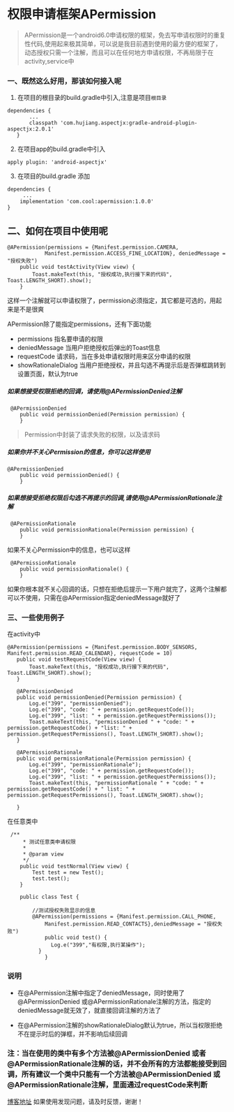 # 权限申请框架APermission
> APermission是一个android6.0申请权限的框架，免去写申请权限时的重复性代码,使用起来极其简单，可以说是我目前遇到使用的最方便的框架了，动态授权只需一个注解，而且可以在任何地方申请权限，不再局限于在activity,service中

### 一、既然这么好用，那该如何接入呢
1. 在项目的根目录的build.gradle中引入,注意是项目`根目录`
 ```
dependencies {
        ...
        classpath 'com.hujiang.aspectjx:gradle-android-plugin-aspectjx:2.0.1'
    }
```
2. 在项目app的build.gradle中引入
```
apply plugin: 'android-aspectjx'
```
3. 在项目的build.gradle 添加
```
dependencies {
     ...
    implementation 'com.cool:apermission:1.0.0'
}
```

## 二、如何在项目中使用呢
```
@APermission(permissions = {Manifest.permission.CAMERA,
            Manifest.permission.ACCESS_FINE_LOCATION}, deniedMessage = "授权失败")
    public void testActivity(View view) {
        Toast.makeText(this, "授权成功,执行接下来的代码", Toast.LENGTH_SHORT).show();
    }
```
这样一个注解就可以申请权限了，permission必须指定，其它都是可选的，用起来是不是很爽

APermission除了能指定permissions，还有下面功能
* permissions 指名要申请的权限
* deniedMessage 当用户拒绝授权后弹出的Toast信息
* requestCode 请求码，当在多处申请权限时用来区分申请的权限
* showRationaleDialog 当用户拒绝授权，并且勾选不再提示后是否弹框跳转到设置页面，默认为true

##### 如果想接受权限拒绝的回调，请使用@APermissionDenied注解
```
 @APermissionDenied
    public void permissionDenied(Permission permission) {
    }
```
> Permission中封装了请求失败的权限，以及请求码

##### 如果你并不关心Permission的信息，你可以这样使用
```
@APermissionDenied
    public void permissionDenied() {
    }
```
##### 如果想接受拒绝权限后勾选不再提示的回调,请使用@APermissionRationale注解
```
 @APermissionRationale
    public void permissionRationale(Permission permission) {
    }
```
如果不关心Permission中的信息，也可以这样
```
 @APermissionRationale
    public void permissionRationale() {
    }
```

如果你根本就不关心回调的话，只想在拒绝后提示一下用户就完了，这两个注解都可以不使用，只需在@APermission指定deniedMessage就好了

### 三、一些使用例子
在activity中
 ```
@APermission(permissions = {Manifest.permission.BODY_SENSORS, Manifest.permission.READ_CALENDAR}, requestCode = 10)
    public void testRequestCode(View view) {
        Toast.makeText(this, "授权成功,执行接下来的代码", Toast.LENGTH_SHORT).show();
    }

    @APermissionDenied
    public void permissionDenied(Permission permission) {
        Log.e("399", "permissionDenied");
        Log.e("399", "code: " + permission.getRequestCode());
        Log.e("399", "list: " + permission.getRequestPermissions());
        Toast.makeText(this, "permissionDenied " + "code: " + permission.getRequestCode() + "list: " + permission.getRequestPermissions(), Toast.LENGTH_SHORT).show();
    }

    @APermissionRationale
    public void permissionRationale(Permission permission) {
        Log.e("399", "permissionRationale");
        Log.e("399", "code: " + permission.getRequestCode());
        Log.e("399", "list: " + permission.getRequestPermissions());
        Toast.makeText(this, "permissionRationale " + "code: " + permission.getRequestCode() + " list: " + permission.getRequestPermissions(), Toast.LENGTH_SHORT).show();

    }
```
在任意类中
```
 /**
     * 测试任意类申请权限
     *
     * @param view
     */
    public void testNormal(View view) {
        Test test = new Test();
        test.test();
    }

    public class Test {

        //测试授权失败显示的信息
        @APermission(permissions = {Manifest.permission.CALL_PHONE,
            Manifest.permission.READ_CONTACTS},deniedMessage = "授权失败")
            public void test() {
              Log.e("399","有权限,执行某操作");
          }
            }
```

### 说明
* 在@APermission注解中指定了deniedMessage，同时使用了@APermissionDenied 或@APermissionRationale注解的方法，指定的deniedMessage就无效了，就直接回调注解的方法了

* 在@APermission注解的showRationaleDialog默认为true，所以当权限拒绝不在提示时后的弹框，并不影响后续回调

### 注：当在使用的类中有多个方法被@APermissionDenied 或者@APermissionRationale注解的话，并不会所有的方法都能接受到回调，所有建议一个类中只能有一个方法被@APermissionDenied 或@APermissionRationale注解，里面通过requestCode来判断
[博客地址](https://www.jianshu.com/p/4c00bddacf10)
如果使用发现问题，请及时反馈，谢谢！